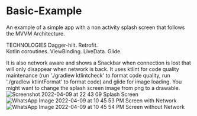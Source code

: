 # Basic-Example
An example of a simple app with a non activity splash screen that follows the MVVM Architecture. 

TECHNOLOGIES
Dagger-hilt.
Retrofit.  
Kotlin coroutines. 
ViewBinding. 
LiveData.
Glide.

It is also network aware and shows a Snackbar when connection is lost that will only disappear when network is back. 
It uses ktlint for code quality maintenance (run './gradlew ktlintcheck' to format code quality, run './gradlew ktlintFormat' to format code)
and glide for image loading.
You might want to change the splash screen image from png to a drawable.
![Screenshot 2022-04-09 at 22 43 09](https://user-images.githubusercontent.com/74045955/162592503-42534ebe-34b3-4c3f-8fba-67c33546ad06.png)
Splash Screen
![WhatsApp Image 2022-04-09 at 10 45 53 PM](https://user-images.githubusercontent.com/74045955/162592549-c4ae059c-9614-436e-94f9-645c165ae128.jpeg)
Screen with Network
![WhatsApp Image 2022-04-09 at 10 45 54 PM](https://user-images.githubusercontent.com/74045955/162592551-6a091319-af00-472d-a4c5-9dd4545c72e6.jpeg)
Screen without Network
